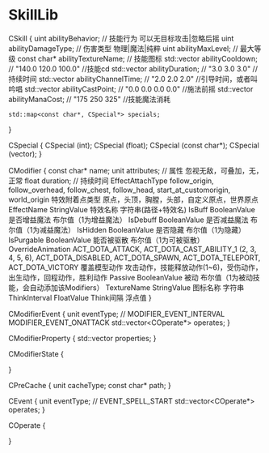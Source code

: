 # SkillLib
CSkill {
	uint abilityBehavior; // 技能行为 可以无目标攻击|忽略后摇
	uint abilityDamageType;  // 伤害类型 物理|魔法|纯粹
	uint abilityMaxLevel;  // 最大等级
	const char* abilityTextureName;  // 技能图标
	std::vector<float> abilityCooldown;  // "140.0 120.0 100.0"  //技能cd 
	std::vector<float> abilityDuration;  // "3.0 3.0 3.0"   //持续时间
	std::vector<float> abilityChannelTime;  // "2.0 2.0 2.0"   //引导时间，或者叫吟唱
	std::vector<float> abilityCastPoint;  // "0.0 0.0 0.0 0.0"   //施法前摇
	std::vector<float> abilityManaCost;  // "175 250 325"   //技能魔法消耗

	std::map<const char*, CSpecial*> specials;
}

CSpecial {
	CSpecial (int);
	CSpecial (float);
	CSpecial (const char*);
	CSpecial (vector<CSpecial>);
}

CModifier {
	const char* name;
	unit attributes;	// 属性	忽视无敌，可叠加，无，正常
	float duration;  // 持续时间
	EffectAttachType	follow_origin, follow_overhead, follow_chest, follow_head, start_at_customorigin, world_origin
	特效附着点类型	原点，头顶，胸膛，头部，自定义原点，世界原点
	EffectName	StringValue
	特效名称	字符串(路径+特效名)
	IsBuff	BooleanValue
	是否增益魔法	布尔值（1为增益魔法）
	IsDebuff	BooleanValue
	是否减益魔法	布尔值（1为减益魔法）
	IsHidden	BooleanValue
	是否隐藏	布尔值（1为隐藏）
	IsPurgable	BooleanValue
	能否被驱散	布尔值（1为可被驱散）
	OverrideAnimation	ACT_DOTA_ATTACK, ACT_DOTA_CAST_ABILITY_1 (2, 3, 4, 5, 6), ACT_DOTA_DISABLED, ACT_DOTA_SPAWN, ACT_DOTA_TELEPORT, ACT_DOTA_VICTORY
	覆盖模型动作	攻击动作，技能释放动作(1~6)，受伤动作，出生动作，回程动作，胜利动作
	Passive	BooleanValue
	被动	布尔值（1为被动技能，会自动添加该Modifiers）
	TextureName	StringValue
	图标名称	字符串
	ThinkInterval	FloatValue
	Think间隔	浮点值
}

CModifierEvent {
	unit eventType;  // MODIFIER_EVENT_INTERVAL  MODIFIER_EVENT_ONATTACK
	std::vector<COperate*> operates;
}

CModifierProperty {
	std::vector<uint> properties;
}

CModifierState {
	
}

CPreCache {
	unit cacheType;
	const char* path;
}

CEvent {
	unit eventType;  // EVENT_SPELL_START
	std::vector<COperate*> operates;
}

COperate {
	
}